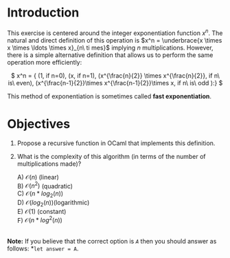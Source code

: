 <script>
MathJax = {
  loader: {load: ['input/asciimath', 'output/chtml']},
  asciimath: {
    delimiters: [['$','$'], ['`','`']]
  }
}
</script>

<script src="https://polyfill.io/v3/polyfill.min.js?features=es6"></script>
<script type="text/javascript" id="MathJax-script" async
  src="https://cdn.jsdelivr.net/npm/mathjax@3/es5/startup.js"></script>


# Introduction

This exercise is centered around the integer exponentiation function $x^n$. The natural and direct definition of this operation is $x^n = \underbrace{x \times x \times \ldots \times x}_{n\ ti mes}$ implying $n$ multiplications. However, there is a simple alternative definition that allows us to perform the same operation more efficiently:

<center>$
x^n = {
(1, if n=0),
(x, if n=1),
(x^{\frac{n}{2}} \times x^{\frac{n}{2}}, if n\ is\ even),
(x^{\frac{n-1}{2}}\times x^{\frac{n-1}{2}}\times x, if n\ is\ odd
):}
$</center>


This method of exponentiation is sometimes called **fast exponentiation**.


# Objectives

1. Propose a recursive function in OCaml that implements this definition.

2. What is the complexity of this algorithm (in terms of the number of multiplications made)?

    A) $\mathcal{O}(n)$ (linear) <br />
    B) $\mathcal{O}(n^2)$ (quadratic)<br />
    C) $\mathcal{O}(n * log_2(n))$ <br />
    D) $\mathcal{O}(log_2(n))$(logarithmic)<br />
    E) $\mathcal{O}(1)$ (constant)<br />
    F) $\mathcal{O}(n * log^2(n))$<br /><br />

**Note:** If you believe that the correct option is *`A`* then you should answer as follows: *`let answer = A`.
